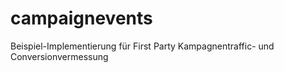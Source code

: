 # campaignevents
Beispiel-Implementierung für First Party Kampagnentraffic- und Conversionvermessung
